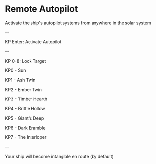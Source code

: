 # Remote Autopilot
Activate the ship's autopilot systems from anywhere in the solar system

--

KP Enter: Activate Autopilot

--

KP 0-8: Lock Target

KP0 - Sun

KP1 - Ash Twin

KP2 - Ember Twin

KP3 - Timber Hearth

KP4 - Brittle Hollow

KP5 - Giant's Deep

KP6 - Dark Bramble

KP7 - The Interloper
<!-- KP8 - Echoes of the Eye (seems not to work) -->
<!-- KP. - You (seems not to work) -->

--

Your ship will become intangible en route (by default)
